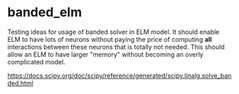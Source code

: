 # banded_elm

Testing ideas for usage of banded solver in ELM model. It should enable ELM to have lots of neurons without paying the price of computing **all** interactions between these neurons that is totally not needed. This should allow an ELM to have larger "memory" without becoming an overly complicated model.

https://docs.scipy.org/doc/scipy/reference/generated/scipy.linalg.solve_banded.html
